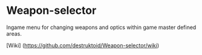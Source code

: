 # Weapon-selector

Ingame menu for changing weapons and optics within game master defined areas.

[Wiki] (https://github.com/destruktoid/Weapon-selector/wiki)
